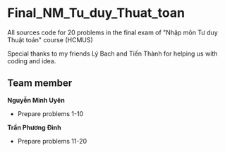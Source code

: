 # Final_NM_Tu_duy_Thuat_toan
All sources code for 20 problems in the final exam of "Nhập môn Tư duy Thuật toán" course (HCMUS)

Special thanks to my friends Lý Bach and Tiến Thành for helping us with coding and idea.

## Team member
**Nguyễn Minh Uyên**
- Prepare problems 1-10

**Trần Phương Đình**
- Prepare problems 11-20

